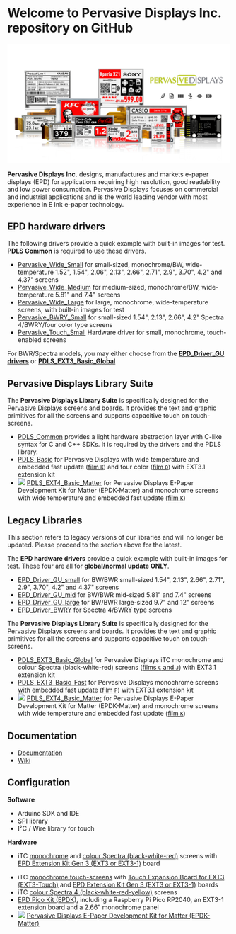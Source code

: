 # Welcome to Pervasive Displays Inc. repository on GitHub

![](https://github.com/PervasiveDisplays/.github/blob/main/profile/ProductLine.png)

**Pervasive Displays Inc.** designs, manufactures and markets e-paper displays (EPD) for applications requiring high resolution, good readability and low power consumption. Pervasive Displays focuses on commercial and industrial applications and is the world leading vendor with most experience in E Ink e-paper technology. 

## EPD hardware drivers

The following drivers provide a quick example with built-in images for test. **PDLS Common** is required to use these drivers.

* [Pervasive_Wide_Small](https://github.com/PervasiveDisplays/Pervasive_Wide_Small) for small-sized, monochrome/BW, wide-temperature 1.52", 1.54", 2.06", 2.13", 2.66", 2.71", 2.9", 3.70", 4.2" and 4.37" screens
* [Pervasive_Wide_Medium](https://github.com/PervasiveDisplays/Pervasive_Wide_Medium) for medium-sized, monochrome/BW, wide-temperature 5.81" and 7.4" screens
* [Pervasive_Wide_Large](https://github.com/PervasiveDisplays/Pervasive_Wide_Large) for large, monochrome, wide-temperature screens, with built-in images for test
* [Pervasive_BWRY_Small](https://github.com/PervasiveDisplays/Pervasive_BWRY_Small) for small-sized 1.54", 2.13", 2.66", 4.2" Spectra 4/BWRY/four color type screens
* [Pervasive_Touch_Small](https://github.com/PervasiveDisplays/Pervasive_Touch_Small) Hardware driver for small, monochrome, touch-enabled screens
  
For BWR/Spectra models, you may either choose from the [**EPD_Driver_GU drivers**](#legacy-drivers-and-libraries) or [**PDLS_EXT3_Basic_Global**](https://github.com/PervasiveDisplays/PDLS_EXT3_Basic_Global)

## Pervasive Displays Library Suite 

The **Pervasive Displays Library Suite** is specifically designed for the [Pervasive Displays](https://www.pervasivedisplays.com) screens and boards. It provides the text and graphic primitives for all the screens and supports capacitive touch on touch-screens.

* [PDLS_Common](https://github.com/PervasiveDisplays/PDLS_Common) provides a light hardware abstraction layer with C-like syntax for C and C++ SDKs. It is required by the drivers and the PDLS library.
* [PDLS_Basic](https://github.com/PervasiveDisplays/PDLS_Basic) for Pervasive Displays with wide temperature and embedded fast update ([film `K`](https://pdls.pervasivedisplays.com/userguide/Volume2/Chapter1/Section6.html#film)) and four color ([film `Q`](https://pdls.pervasivedisplays.com/userguide/Volume2/Chapter1/Section6.html#film)) with EXT3.1 extension kit
* ![](https://img.shields.io/badge/-NEW-orange) [PDLS_EXT4_Basic_Matter](https://github.com/PervasiveDisplays/PDLS_EXT4_Basic_Matter) for Pervasive Displays E-Paper Development Kit for Matter (EPDK-Matter) and monochrome screens with wide temperature and embedded fast update ([film `K`](https://pdls.pervasivedisplays.com/userguide/Volume2/Chapter1/Section6.html#film))

## Legacy Libraries
This section refers to legacy versions of our libraries and will no longer be updated. Please proceed to the section above for the latest.

The **EPD hardware drivers** provide a quick example with built-in images for test. These four are all for **global/normal update ONLY**.

* [EPD_Driver_GU_small](https://github.com/PervasiveDisplays/EPD_Driver_GU_small) for BW/BWR small-sized 1.54", 2.13", 2.66", 2.71", 2.9", 3.70", 4.2" and 4.37" screens 
* [EPD_Driver_GU_mid](https://github.com/PervasiveDisplays/EPD_Driver_GU_mid) for BW/BWR mid-sized 5.81" and 7.4" screens
* [EPD_Driver_GU_large](https://github.com/PervasiveDisplays/EPD_Driver_GU_large) for BW/BWR large-sized 9.7" and 12" screens
* [EPD_Driver_BWRY](https://github.com/PervasiveDisplays/EPD_Driver_BWRY) for Spectra 4/BWRY type screens

The **Pervasive Displays Library Suite** is specifically designed for the [Pervasive Displays](https://www.pervasivedisplays.com) screens and boards. It provides the text and graphic primitives for all the screens and supports capacitive touch on touch-screens.

* [PDLS_EXT3_Basic_Global](https://github.com/PervasiveDisplays/PDLS_EXT3_Basic_Global) for Pervasive Displays iTC monochrome and colour Spectra (black-white-red) screens ([films `C` and `J`](https://pdls.pervasivedisplays.com/userguide/Volume2/Chapter1/Section6.html#film)) with EXT3.1 extension kit
* [PDLS_EXT3_Basic_Fast](https://github.com/PervasiveDisplays/PDLS_EXT3_Basic_Fast) for Pervasive Displays monochrome screens with embedded fast update ([film `P`](https://pdls.pervasivedisplays.com/userguide/Volume2/Chapter1/Section6.html#film)) with EXT3.1 extension kit
* ![](https://img.shields.io/badge/-NEW-orange) [PDLS_EXT4_Basic_Matter](https://github.com/PervasiveDisplays/PDLS_EXT4_Basic_Matter) for Pervasive Displays E-Paper Development Kit for Matter (EPDK-Matter) and monochrome screens with wide temperature and embedded fast update ([film `K`](https://pdls.pervasivedisplays.com/userguide/Volume2/Chapter1/Section6.html#film))

## Documentation

* [Documentation](https://github.com/PervasiveDisplays/PDLS_EXT3_Basic_Documentation)
* [Wiki](https://docs.pervasivedisplays.com/)

## Configuration

**Software**

* Arduino SDK and IDE
* SPI library
* I²C / Wire library for touch

**Hardware**

+ iTC [monochrome](https://www.pervasivedisplays.com/products/?_sft_product_colour=black-white) and [colour Spectra (black-white-red)](https://www.pervasivedisplays.com/products/?_sft_product_colour=black-white-red) screens with [EPD Extension Kit Gen 3 (EXT3 or EXT3-1)](https://www.pervasivedisplays.com/product/epd-extension-kit-gen-3-EXT3/) board
* iTC [monochrome touch-screens](https://www.pervasivedisplays.com/products/?_sft_etc_itc=tp) with [Touch Expansion Board for EXT3 (EXT3-Touch)](https://www.pervasivedisplays.com/product/touch-expansion-board-ext3-touch/) and [EPD Extension Kit Gen 3 (EXT3 or EXT3-1)](https://www.pervasivedisplays.com/product/epd-extension-kit-gen-3-EXT3/) boards
* iTC [colour Spectra 4 (black-white-red-yellow)](https://www.pervasivedisplays.com/products/?_sft_product_colour=black-white-red-yellow) screens
* [EPD Pico Kit (EPDK)](https://www.pervasivedisplays.com/product/epd-pico-kit-epdk/), including a Raspberry Pi Pico RP2040, an EXT3-1 extension board and a 2.66" monochrome panel
* ![](https://img.shields.io/badge/-NEW-orange) [Pervasive Displays E-Paper Development Kit for Matter (EPDK-Matter)](https://www.pervasivedisplays.com/product/epdk-matter/)

